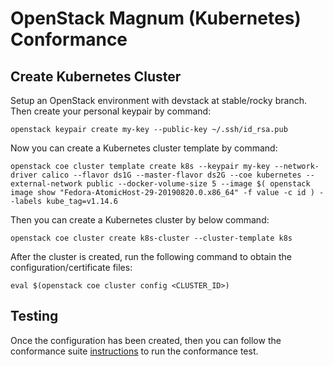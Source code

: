 # OpenStack Magnum (Kubernetes) Conformance


## Create Kubernetes Cluster

Setup an OpenStack environment with devstack at stable/rocky branch. Then create your personal keypair by command:

```shell
openstack keypair create my-key --public-key ~/.ssh/id_rsa.pub
```

Now you can create a Kubernetes cluster template by command:

```shell
openstack coe cluster template create k8s --keypair my-key --network-driver calico --flavor ds1G --master-flavor ds2G --coe kubernetes --external-network public --docker-volume-size 5 --image $( openstack image show "Fedora-AtomicHost-29-20190820.0.x86_64" -f value -c id ) --labels kube_tag=v1.14.6
```

Then you can create a Kubernetes cluster by below command:


```shell
openstack coe cluster create k8s-cluster --cluster-template k8s
```

After the cluster is created, run the following command to obtain the configuration/certificate files:

```shell
eval $(openstack coe cluster config <CLUSTER_ID>)
```

## Testing      

Once the configuration has been created, then you can follow the conformance suite [instructions](https://github.com/cncf/k8s-conformance/blob/master/instructions.md#running) to run the conformance test.

